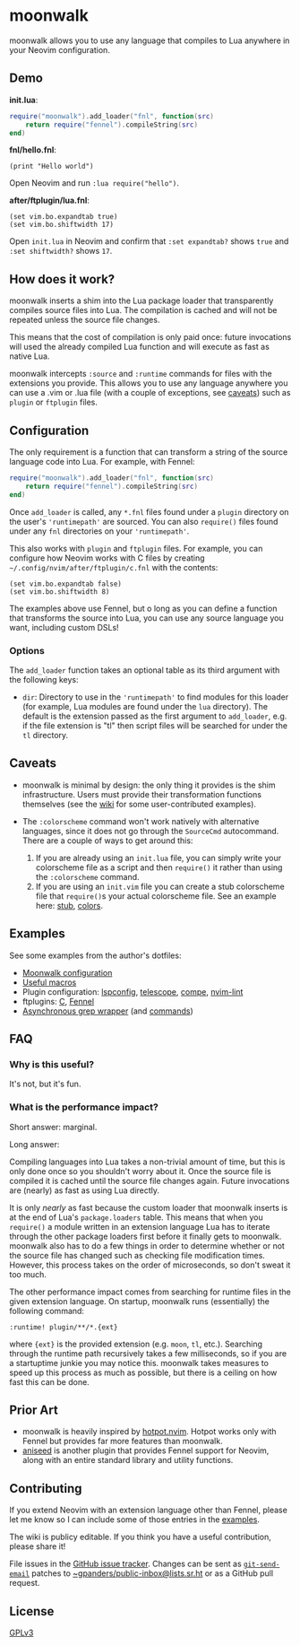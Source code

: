 # moonwalk

moonwalk allows you to use any language that compiles to Lua anywhere in your
Neovim configuration.

## Demo

**init.lua**:

```lua
require("moonwalk").add_loader("fnl", function(src)
    return require("fennel").compileString(src)
end)
```

**fnl/hello.fnl**:

```fennel
(print "Hello world")
```

Open Neovim and run `:lua require("hello")`.

**after/ftplugin/lua.fnl**:

```fennel
(set vim.bo.expandtab true)
(set vim.bo.shiftwidth 17)
```

Open `init.lua` in Neovim and confirm that `:set expandtab?` shows `true` and
`:set shiftwidth?` shows `17`.

## How does it work?

moonwalk inserts a shim into the Lua package loader that transparently compiles
source files into Lua. The compilation is cached and will not be repeated
unless the source file changes.

This means that the cost of compilation is only paid once: future invocations
will used the already compiled Lua function and will execute as fast as native
Lua.

moonwalk intercepts `:source` and `:runtime` commands for files with the
extensions you provide. This allows you to use any language anywhere you can
use a .vim or .lua file (with a couple of exceptions, see [caveats](#caveats))
such as `plugin` or `ftplugin` files.

## Configuration

The only requirement is a function that can transform a string of the source
language code into Lua. For example, with Fennel:

```lua
require("moonwalk").add_loader("fnl", function(src)
    return require("fennel").compileString(src)
end)
```

Once `add_loader` is called, any `*.fnl` files found under a `plugin` directory
on the user's `'runtimepath'` are sourced. You can also `require()` files found
under any `fnl` directories on your `'runtimepath'`.

This also works with `plugin` and `ftplugin` files. For example, you can
configure how Neovim works with C files by creating
`~/.config/nvim/after/ftplugin/c.fnl` with the contents:

```fennel
(set vim.bo.expandtab false)
(set vim.bo.shiftwidth 8)
```

The examples above use Fennel, but o long as you can define a function that
transforms the source into Lua, you can use any source language you want,
including custom DSLs!

### Options

The `add_loader` function takes an optional table as its third argument with
the following keys:

* `dir`: Directory to use in the `'runtimepath'` to find modules for this
  loader (for example, Lua modules are found under the `lua` directory). The
  default is the extension passed as the first argument to `add_loader`, e.g.
  if the file extension is "tl" then script files will be searched for under
  the `tl` directory.

## Caveats

* moonwalk is minimal by design: the only thing it provides is the shim
  infrastructure. Users must provide their transformation functions themselves
  (see the [wiki][wiki] for some user-contributed examples).

* The `:colorscheme` command won't work natively with alternative languages,
  since it does not go through the `SourceCmd` autocommand. There are a couple
  of ways to get around this:

  1. If you are already using an `init.lua` file, you can simply write your
     colorscheme file as a script and then `require()` it rather than using the
     `:colorscheme` command.
  2. If you are using an `init.vim` file you can create a stub colorscheme file
     that `require()`s your actual colorscheme file. See an example
     here: [stub][], [colors][].

[wiki]: https://github.com/gpanders/nvim-moonwalk/wiki
[stub]: https://git.sr.ht/~gpanders/dotfiles/tree/6ba3d5e54b1b3ce4c6e74165bf51d8c832a1dd6d/item/.config/nvim/colors/base16-eighties.vim
[colors]: https://git.sr.ht/~gpanders/dotfiles/tree/6ba3d5e54b1b3ce4c6e74165bf51d8c832a1dd6d/item/.config/nvim/fnl/colors/base16-eighties.fnl

## Examples

See some examples from the author's dotfiles:

* [Moonwalk configuration][config]
* [Useful macros][macros]
* Plugin configuration: [lspconfig][], [telescope][], [compe][], [nvim-lint][]
* ftplugins: [C][c ftplugin], [Fennel][fennel ftplugin]
* [Asynchronous grep wrapper][grep] (and [commands][])

[config]: https://git.sr.ht/~gpanders/dotfiles/tree/master/item/.config/nvim/plugin/moonwalk.lua
[macros]: https://git.sr.ht/~gpanders/dotfiles/tree/master/item/.config/nvim/fnl/macros.fnl
[lspconfig]: https://git.sr.ht/~gpanders/dotfiles/tree/master/item/.config/nvim/plugin/lspconfig.fnl
[telescope]: https://git.sr.ht/~gpanders/dotfiles/tree/master/item/.config/nvim/plugin/telescope.fnl
[compe]: https://git.sr.ht/~gpanders/dotfiles/tree/master/item/.config/nvim/plugin/compe.fnl
[nvim-lint]: https://git.sr.ht/~gpanders/dotfiles/tree/master/item/.config/nvim/plugin/lint.fnl
[c ftplugin]: https://git.sr.ht/~gpanders/dotfiles/tree/master/item/.config/nvim/after/ftplugin/c.fnl
[fennel ftplugin]: https://git.sr.ht/~gpanders/dotfiles/tree/master/item/.config/nvim/after/ftplugin/fennel.fnl
[grep]: https://git.sr.ht/~gpanders/dotfiles/tree/master/item/.config/nvim/fnl/grep.fnl
[commands]: https://git.sr.ht/~gpanders/dotfiles/tree/master/item/.config/nvim/plugin/grep.vim

## FAQ

### Why is this useful?

It's not, but it's fun.

### What is the performance impact?

Short answer: marginal.

Long answer:

Compiling languages into Lua takes a non-trivial amount of time, but this is
only done once so you shouldn't worry about it. Once the source file is
compiled it is cached until the source file changes again. Future invocations
are (nearly) as fast as using Lua directly.

It is only *nearly* as fast because the custom loader that moonwalk inserts is
at the end of Lua's `package.loaders` table. This means that when you
`require()` a module written in an extension language Lua has to iterate
through the other package loaders first before it finally gets to moonwalk.
moonwalk also has to do a few things in order to determine whether or not the
source file has changed such as checking file modification times. However, this
process takes on the order of microseconds, so don't sweat it too much.

The other performance impact comes from searching for runtime files in the
given extension language. On startup, moonwalk runs (essentially) the following
command:

```vim
:runtime! plugin/**/*.{ext}
```

where `{ext}` is the provided extension (e.g. `moon`, `tl`, etc.). Searching
through the runtime path recursively takes a few milliseconds, so if you are a
startuptime junkie you may notice this. moonwalk takes measures to speed up
this process as much as possible, but there is a ceiling on how fast this can
be done.

## Prior Art

* moonwalk is heavily inspired by [hotpot.nvim][]. Hotpot works only with
  Fennel but provides far more features than moonwalk.
* [aniseed][] is another plugin that provides Fennel support for Neovim, along
  with an entire standard library and utility functions.

[hotpot.nvim]: https://github.com/rktjmp/hotpot.nvim
[aniseed]: https://github.com/Olical/aniseed

## Contributing

If you extend Neovim with an extension language other than Fennel, please let
me know so I can include some of those entries in the [examples](#examples).

The wiki is publicy editable. If you think you have a useful contribution,
please share it!

File issues in the [GitHub issue tracker][issues]. Changes can be sent as
[`git-send-email`][git-send-email] patches to
[~gpanders/public-inbox@lists.sr.ht][public-inbox] or as a GitHub pull request.

[issues]: https://github.com/gpanders/nvim-moonwalk/issues
[git-send-email]: https://git-send-email.io
[public-inbox]: mailto:~gpanders/public-inbox@lists.sr.ht

## License

[GPLv3](https://www.gnu.org/licenses/gpl-3.0.en.html)
